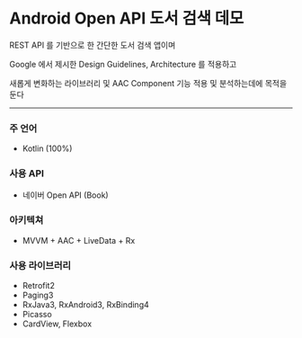 # Android Open API 도서 검색 데모

REST API 를 기반으로 한 간단한 도서 검색 앱이며

Google 에서 제시한 Design Guidelines, Architecture 를 적용하고

새롭게 변화하는 라이브러리 및 AAC Component 기능 적용 및 분석하는데에 목적을 둔다

---

### 주 언어

- Kotlin (100%)

### 사용 API

- 네이버 Open API (Book)

### 아키텍쳐

- MVVM + AAC + LiveData + Rx

### 사용 라이브러리

- Retrofit2
- Paging3
- RxJava3, RxAndroid3, RxBinding4
- Picasso
- CardView, Flexbox
